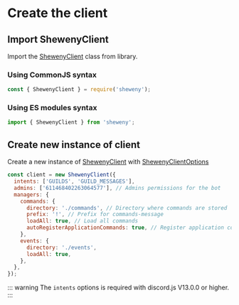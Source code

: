 # Create the client

## Import ShewenyClient

Import the [ShewenyClient](../../doc/client/ShewenyClient.md) class from library.

### Using CommonJS syntax

```js [Javascript CJS]
const { ShewenyClient } = require('sheweny');
```

### Using ES modules syntax

```ts [Typescript ESM]
import { ShewenyClient } from 'sheweny';
```

## Create new instance of client

Create a new instance of [ShewenyClient](../../doc/client/ShewenyClient.md) with [ShewenyClientOptions](../../doc/typedef/ShewenyClientOptions.md)

```js [Javascript CJS]
const client = new ShewenyClient({
  intents: ['GUILDS', 'GUILD_MESSAGES'],
  admins: ['611468402263064577'], // Admins permissions for the bot
  managers: {
    commands: {
      directory: './commands', // Directory where commands are stored
      prefix: '!', // Prefix for commands-message
      loadAll: true, // Load all commands
      autoRegisterApplicationCommands: true, // Register application commands
    },
    events: {
      directory: './events',
      loadAll: true,
    },
  },
});
```

::: warning
The `intents` options is required with discord.js V13.0.0 or higher.
:::
